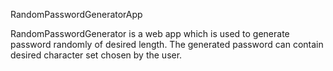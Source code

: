 RandomPasswordGeneratorApp

RandomPasswordGenerator is a web app which is used to generate password randomly of desired length.
The generated password can contain desired character set chosen by the user.
